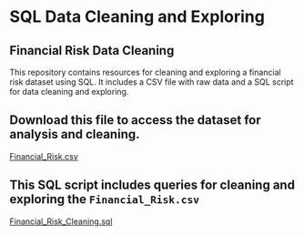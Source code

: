 # SQL Data Cleaning and Exploring 

## Financial Risk Data Cleaning
This repository contains resources for cleaning and exploring a financial risk dataset using SQL. It includes a CSV file with raw data and a SQL script for data cleaning and exploring.

## Download this file to access the dataset for analysis and cleaning.
[Financial_Risk.csv](https://github.com/hmissa97/SQL-Data-Cleaning/blob/main/Financial_Risk.csv)

## This SQL script includes queries for cleaning and exploring the `Financial_Risk.csv`
[Financial_Risk_Cleaning.sql](https://github.com/hmissa97/SQL-Data-Cleaning/blob/main/Financial_Risk_Cleaning.sql)
